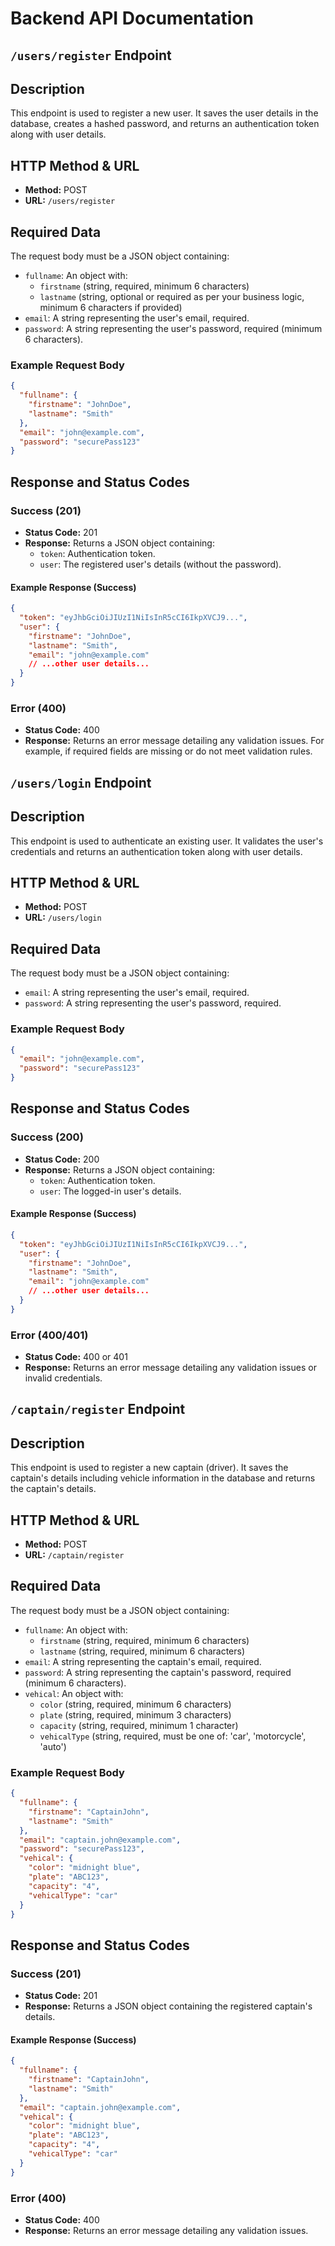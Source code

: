 # Backend API Documentation

## `/users/register` Endpoint

## Description
This endpoint is used to register a new user. It saves the user details in the database, creates a hashed password, and returns an authentication token along with user details.

## HTTP Method & URL
- **Method:** POST
- **URL:** `/users/register`

## Required Data
The request body must be a JSON object containing:
- `fullname`: An object with:
  - `firstname` (string, required, minimum 6 characters)
  - `lastname` (string, optional or required as per your business logic, minimum 6 characters if provided)
- `email`: A string representing the user's email, required.
- `password`: A string representing the user's password, required (minimum 6 characters).

### Example Request Body
```json
{
  "fullname": {
    "firstname": "JohnDoe",
    "lastname": "Smith"
  },
  "email": "john@example.com",
  "password": "securePass123"
}
```

## Response and Status Codes

### Success (201)
- **Status Code:** 201
- **Response:** Returns a JSON object containing:
  - `token`: Authentication token.
  - `user`: The registered user's details (without the password).

#### Example Response (Success)
```json
{
  "token": "eyJhbGciOiJIUzI1NiIsInR5cCI6IkpXVCJ9...",
  "user": {
    "firstname": "JohnDoe",
    "lastname": "Smith",
    "email": "john@example.com"
    // ...other user details...
  }
}
```

### Error (400)
- **Status Code:** 400
- **Response:** Returns an error message detailing any validation issues. For example, if required fields are missing or do not meet validation rules.

## `/users/login` Endpoint

## Description
This endpoint is used to authenticate an existing user. It validates the user's credentials and returns an authentication token along with user details.

## HTTP Method & URL
- **Method:** POST
- **URL:** `/users/login`

## Required Data
The request body must be a JSON object containing:
- `email`: A string representing the user's email, required.
- `password`: A string representing the user's password, required.

### Example Request Body
```json
{
  "email": "john@example.com",
  "password": "securePass123"
}
```

## Response and Status Codes

### Success (200)
- **Status Code:** 200
- **Response:** Returns a JSON object containing:
  - `token`: Authentication token.
  - `user`: The logged-in user's details.

#### Example Response (Success)
```json
{
  "token": "eyJhbGciOiJIUzI1NiIsInR5cCI6IkpXVCJ9...",
  "user": {
    "firstname": "JohnDoe",
    "lastname": "Smith",
    "email": "john@example.com"
    // ...other user details...
  }
}
```

### Error (400/401)
- **Status Code:** 400 or 401
- **Response:** Returns an error message detailing any validation issues or invalid credentials.

## `/captain/register` Endpoint

## Description
This endpoint is used to register a new captain (driver). It saves the captain's details including vehicle information in the database and returns the captain's details.

## HTTP Method & URL
- **Method:** POST
- **URL:** `/captain/register`

## Required Data
The request body must be a JSON object containing:
- `fullname`: An object with:
  - `firstname` (string, required, minimum 6 characters)
  - `lastname` (string, required, minimum 6 characters)
- `email`: A string representing the captain's email, required.
- `password`: A string representing the captain's password, required (minimum 6 characters).
- `vehical`: An object with:
  - `color` (string, required, minimum 6 characters)
  - `plate` (string, required, minimum 3 characters)
  - `capacity` (string, required, minimum 1 character)
  - `vehicalType` (string, required, must be one of: 'car', 'motorcycle', 'auto')

### Example Request Body
```json
{
  "fullname": {
    "firstname": "CaptainJohn",
    "lastname": "Smith"
  },
  "email": "captain.john@example.com",
  "password": "securePass123",
  "vehical": {
    "color": "midnight blue",
    "plate": "ABC123",
    "capacity": "4",
    "vehicalType": "car"
  }
}
```

## Response and Status Codes

### Success (201)
- **Status Code:** 201
- **Response:** Returns a JSON object containing the registered captain's details.

#### Example Response (Success)
```json
{
  "fullname": {
    "firstname": "CaptainJohn",
    "lastname": "Smith"
  },
  "email": "captain.john@example.com",
  "vehical": {
    "color": "midnight blue",
    "plate": "ABC123",
    "capacity": "4",
    "vehicalType": "car"
  }
}
```

### Error (400)
- **Status Code:** 400
- **Response:** Returns an error message detailing any validation issues.
